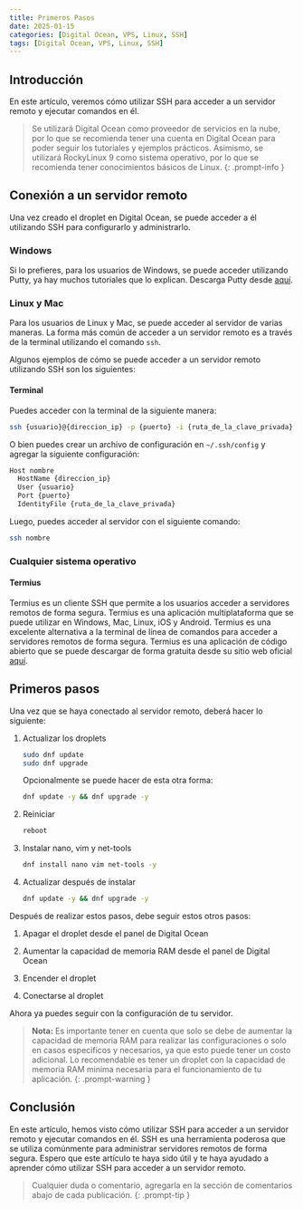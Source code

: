 ```yaml
---
title: Primeros Pasos
date: 2025-01-15
categories: [Digital Ocean, VPS, Linux, SSH]
tags: [Digital Ocean, VPS, Linux, SSH]
---
```


## Introducción

En este artículo, veremos cómo utilizar SSH para acceder a un servidor remoto y ejecutar comandos en él.

> Se utilizará Digital Ocean como proveedor de servicios en la nube, por lo que se recomienda tener una cuenta en Digital Ocean para poder seguir los tutoriales y ejemplos prácticos. Asimismo, se utilizará RockyLinux 9 como sistema operativo, por lo que se recomienda tener conocimientos básicos de Linux.
{: .prompt-info }

## Conexión a un servidor remoto

Una vez creado el droplet en Digital Ocean, se puede acceder a él utilizando SSH para configurarlo y administrarlo.

### Windows
Si lo prefieres, para los usuarios de Windows, se puede acceder utilizando Putty, ya hay muchos tutoriales que lo explican. Descarga Putty desde [aquí](https://www.putty.org/).

### Linux y Mac

Para los usuarios de Linux y Mac, se puede acceder al servidor de varias maneras. La forma más común de acceder a un servidor remoto es a través de la terminal utilizando el comando `ssh`.

Algunos ejemplos de cómo se puede acceder a un servidor remoto utilizando SSH son los siguientes:

#### Terminal
Puedes acceder con la terminal de la siguiente manera:

```bash
ssh {usuario}@{direccion_ip} -p {puerto} -i {ruta_de_la_clave_privada}
```

O bien puedes crear un archivo de configuración en `~/.ssh/config` y agregar la siguiente configuración:

```bash
Host nombre
  HostName {direccion_ip}
  User {usuario}
  Port {puerto}
  IdentityFile {ruta_de_la_clave_privada}
```

Luego, puedes acceder al servidor con el siguiente comando:

```bash
ssh nombre
```

### Cualquier sistema operativo

#### Termius

Termius es un cliente SSH que permite a los usuarios acceder a servidores remotos de forma segura. Termius es una aplicación multiplataforma que se puede utilizar en Windows, Mac, Linux, iOS y Android. Termius es una excelente alternativa a la terminal de línea de comandos para acceder a servidores remotos de forma segura. Termius es una aplicación de código abierto que se puede descargar de forma gratuita desde su sitio web oficial [aquí](https://termius.com/).

## Primeros pasos

Una vez que se haya conectado al servidor remoto, deberá hacer lo siguiente:

1. Actualizar los droplets

    ```bash
    sudo dnf update
    sudo dnf upgrade
    ```

    Opcionalmente se puede hacer de esta otra forma:

    ```bash
    dnf update -y && dnf upgrade -y
    ```

2. Reiniciar

    ```bash
    reboot
    ```

3. Instalar nano, vim y net-tools

    ```bash
    dnf install nano vim net-tools -y
    ```

4. Actualizar después de instalar

    ```bash
    dnf update -y && dnf upgrade -y
    ```

Después de realizar estos pasos, debe seguir estos otros pasos:

1. Apagar el droplet desde el panel de Digital Ocean

2. Aumentar la capacidad de memoria RAM desde el panel de Digital Ocean

3. Encender el droplet

4. Conectarse al droplet

Ahora ya puedes seguir con la configuración de tu servidor.

> **Nota:** Es importante tener en cuenta que solo se debe de aumentar la capacidad de memoria RAM para realizar las configuraciones o solo en casos especificos y necesarios, ya que esto puede tener un costo adicional. Lo recomendable es tener un droplet con la capacidad de memoria RAM minima necesaria para el funcionamiento de tu aplicación.
{: .prompt-warning }

## Conclusión

En este artículo, hemos visto cómo utilizar SSH para acceder a un servidor remoto y ejecutar comandos en él. SSH es una herramienta poderosa que se utiliza comúnmente para administrar servidores remotos de forma segura. Espero que este artículo te haya sido útil y te haya ayudado a aprender cómo utilizar SSH para acceder a un servidor remoto.

> Cualquier duda o comentario, agregarla en la sección de comentarios abajo de cada publicación.
{: .prompt-tip }
